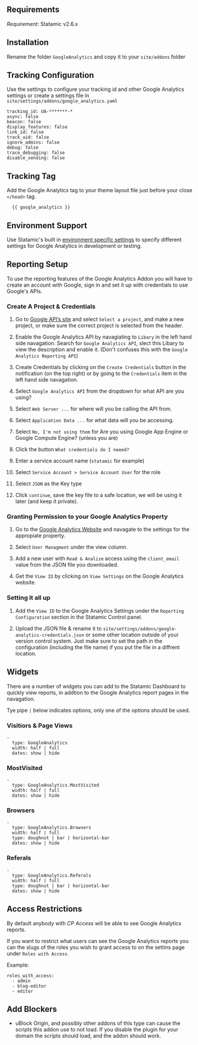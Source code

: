 ## Requirements
*Requirement:* Statamic v2.6.x

## Installation
Rename the folder `GoogleAnalytics` and copy it to your `site/addons` folder

## Tracking Configuration
Use the settings to configure your tracking id and other Google Analytics settings or create a settings file in `site/settings/addons/google_analytics.yaml`
```
tracking_id: UA-*******-*
async: false
beacon: false
display_features: false
link_id: false
track_uid: false
ignore_admins: false
debug: false
trace_debugging: false
disable_sending: false

```

## Tracking Tag
Add the Google Analytics tag to your theme layout file just before your close `</head>` tag.

```
  {{ google_analytics }}
```

## Environment Support
Use Statamic's built in [environment specific settings](https://docs.statamic.com/settings#environment) to specify different settings for Google Analytics in development or testing.

## Reporting Setup
To use the reporting features of the Google Analytics Addon you will have to create an account with Google, sign in and set it up with credentials to use Google's APIs.

### Create A Project & Credentials
1. Go to [Google API’s site](https://console.developers.google.com/apis) and select `Select a project`, and make a new project, or make sure the correct project is selected from the header.

2. Enable the Google Analytics API by navagiating to `Libary` in the left hand side navagation. Search for `Google Analytics API`, slect this Libary to view the description and enable it. (Don't confuses this with the `Google Analytics Reporting API`)

3. Create Credentials by clicking on the `Create Credentials` button in the notification (on the top right) or by going to the `Credentials` item in the left hand side navagation.

4. Select `Google Analytics API` from the dropdown for what API are you using?

5. Select `Web Server ...` for where will you be calling the API from.

6. Select `Application Data ...` for what data will you be accessing.

7. Select `No, I'm not using them` for Are you using Google App Engine or Google Compute Engine? (unless you are)

8. Click the button `What credentials do I neeed?`

9. Enter a service account name (`statamic` for example)

10. Select `Service Account > Service Account User` for the role

11. Select `JSON` as the Key type

12. Click `continue`, save the key file to a safe location, we will be using it later (and keep it private).

### Granting Permission to your Google Analytics Property
1. Go to the [Google Analytics Website](https://analytics.google.com/analytics) and navagate to the settings for the appropiate property.

2. Select `User Managment` under the view column.

3. Add a new user with `Read & Analize` access using the `client_email` value from the JSON file you downloaded.

4. Get the `View ID` by clicking on `View Settings` on the Google Analytics website.

### Setting it all up
1. Add the `View ID` to the Google Analytics Settings under the `Reporting Configuration` section in the Statamic Control panel.

2. Upload the JSON file & rename it to `site/settings/addons/google-analytics-credentials.json` or some other location outside of your version control system. Just make sure to set the path in the configuration (including the file name) if you put the file in a diffrent location.

## Widgets
There are a number of widgets you can add to the Statamic Dashboard to quickly view reports, in addtion to the Google Analytics report pages in the navagation.

Tye pipe `|` below indicates options, only one of the options should be used.

### Visitiors & Page Views
```
- 
  type: GoogleAnalytics
  width: half | full
  dates: show | hide
```

### MostVisited
```
- 
  type: GoogleAnalytics.MostVisited
  width: half | full
  dates: show | hide
```

### Browsers
```
- 
  type: GoogleAnalytics.Browsers
  width: half | full
  type: doughnut | bar | horizontal-bar
  dates: show | hide
```

### Referals
```
- 
  type: GoogleAnalytics.Referals
  width: half | full
  type: doughnut | bar | horizontal-bar
  dates: show | hide
```

## Access Restrictions
By default anybody with *CP Access* will be able to see Google Analytics reports.

If you want to restrict what users can see the Google Analytics reports you can the slugs of the roles you wish to grant access to on the settins page under `Roles with Access`.

Example:
```
roles_with_access:
  - admin
  - blog-editor
  - editor
```

## Add Blockers
- uBlock Origin, and possibly other addons of this type can cause the scripts this addon use to not load. If you disable the plugin for your domain the scripts should load, and the addon should work.
